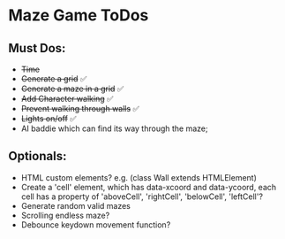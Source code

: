 # Maze Game ToDos

## Must Dos:
* ~~Time~~
* ~~Generate a grid~~ ✅
* ~~Generate a maze in a grid~~ ✅
* ~~Add Character walking~~ ✅
* ~~Prevent walking through walls~~ ✅
* ~~Lights on/off~~ ✅
* AI baddie which can find its way through the maze;

## Optionals:
* HTML custom elements? e.g. (class Wall extends HTMLElement)
* Create a 'cell' element, which has data-xcoord and data-ycoord, each cell has a property of 'aboveCell', 'rightCell', 'belowCell', 'leftCell'?
* Generate random valid mazes
* Scrolling endless maze?
* Debounce keydown movement function?
